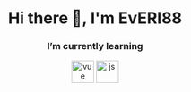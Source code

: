
<div id="header" align="center">
  <h1> Hi there 👋,  I'm EvERI88</h1>
  <div style="display="flex"">
  <h3>I’m currently learning</h3>
  <img width="40" height="40" src="https://cdn.jsdelivr.net/gh/devicons/devicon@latest/icons/vuejs/vuejs-original.svg" title="vue"/>  
  <img width="40" height="40" src="https://cdn.jsdelivr.net/gh/devicons/devicon@latest/icons/javascript/javascript-original.svg" title="js"/>
  </div>                 
</div>
  
<!--
**EvERI88/EvERI88** is a ✨ _special_ ✨ repository because its `README.md` (this file) appears on your GitHub profile.

Here are some ideas to get you started:

- 🔭 I’m currently working on ...
- 🌱 I’m currently learning ...
- 👯 I’m looking to collaborate on ...
- 🤔 I’m looking for help with ...
- 💬 Ask me about ...
- 📫 How to reach me: ...
- 😄 Pronouns: ...
- ⚡ Fun fact: ...
-->
